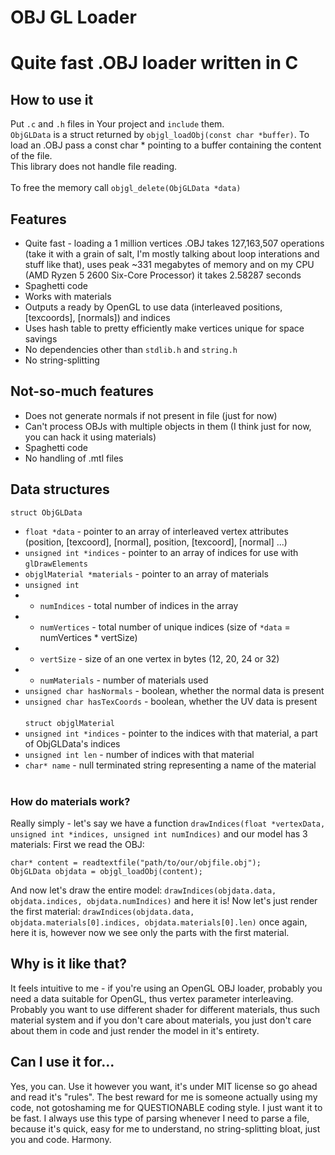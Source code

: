 # OBJ GL Loader
# Quite fast .OBJ loader written in C

## How to use it
Put ```.c``` and ```.h``` files in Your project and ```include``` them.
<br/>
```ObjGLData``` is a struct returned by ```objgl_loadObj(const char *buffer)```.
To load an .OBJ pass a const char \* pointing to a buffer containing the content of the file.<br/>
This library does not handle file reading.
<br/>
<br/>
To free the memory call ```objgl_delete(ObjGLData *data)```

## Features
* Quite fast - loading a 1 million vertices .OBJ takes 127,163,507 operations (take it with a grain of salt, I'm mostly talking about loop interations and stuff like that), uses peak ~331 megabytes of memory and on my CPU (AMD Ryzen 5 2600 Six-Core Processor) it takes 2.58287 seconds
* Spaghetti code
* Works with materials
* Outputs a ready by OpenGL to use data (interleaved positions, [texcoords], [normals]) and indices
* Uses hash table to pretty efficiently make vertices unique for space savings
* No dependencies other than ```stdlib.h``` and ```string.h```
* No string-splitting
## Not-so-much features
* Does not generate normals if not present in file (just for now)
* Can't process OBJs with multiple objects in them (I think just for now, you can hack it using materials)
* Spaghetti code
* No handling of .mtl files

## Data structures
```struct ObjGLData```
* `float *data` - pointer to an array of interleaved vertex attributes (position, [texcoord], [normal], position, [texcoord], [normal] ...)
* `unsigned int *indices` - pointer to an array of indices for use with ```glDrawElements```
* `objglMaterial *materials` - pointer to an array of materials
* `unsigned int`
*  * `numIndices` - total number of indices in the array
*  * `numVertices` - total number of unique indices (size of ```*data``` = numVertices * vertSize)
*  * `vertSize` - size of an one vertex in bytes (12, 20, 24 or 32)
*  * `numMaterials` - number of materials used
*  `unsigned char hasNormals` - boolean, whether the normal data is present
*  `unsigned char hasTexCoords` - boolean, whether the UV data is present
<br/><br/>
`struct objglMaterial`
* `unsigned int *indices` - pointer to the indices with that material, a part of ObjGLData's indices
* `unsigned int len` - number of indices with that material
* `char* name` - null terminated string representing a name of the material
<br/><br/>
### How do materials work?
Really simply - let's say we have a function `drawIndices(float *vertexData, unsigned int *indices, unsigned int numIndices)` and our model has 3 materials:
First we read the OBJ: <br/>
```
char* content = readtextfile("path/to/our/objfile.obj");
ObjGLData objdata = objgl_loadObj(content);
```
And now let's draw the entire model:
`drawIndices(objdata.data, objdata.indices, objdata.numIndices)` and here it is! 
Now let's just render the first material:
`drawIndices(objdata.data, objdata.materials[0].indices, objdata.materials[0].len)` once again, here it is, however now we see only the parts with the first material.

## Why is it like that?
It feels intuitive to me - if you're using an OpenGL OBJ loader, probably you need a data suitable for OpenGL, thus vertex parameter interleaving.
Probably you want to use different shader for different materials, thus such material system and if you don't care about materials,
you just don't care about them in code and just render the model in it's entirety.

## Can I use it for...
Yes, you can. Use it however you want, it's under MIT license so go ahead and read it's "rules". The best reward for me is someone actually using my code, not gotoshaming me for QUESTIONABLE coding style. I just want it to be fast. I always use this type of parsing whenever I need to parse a file, because it's quick, easy for me to understand, no string-splitting bloat, just you and code. Harmony.
